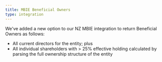 ```yaml
---
title: MBIE Beneficial Owners
type: integration
---
```


We've added a new option to our NZ MBIE integration to return Beneficial Owners as follows:

* All current directors for the entity; plus
* All individual shareholders with > 25% effective holding calculated by parsing the full ownership structure of the entity